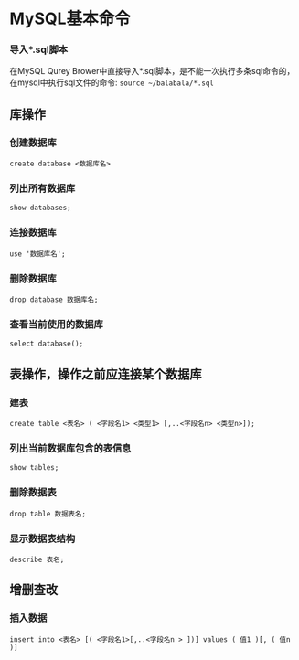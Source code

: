 # MySQL基本命令

### 导入*.sql脚本
在MySQL Qurey Brower中直接导入*.sql脚本，是不能一次执行多条sql命令的，在mysql中执行sql文件的命令:
`source ~/balabala/*.sql`

## 库操作

### 创建数据库
`create database <数据库名>`

### 列出所有数据库
`show databases;`

### 连接数据库
`use '数据库名';`

### 删除数据库
`drop database 数据库名;`

### 查看当前使用的数据库
`select database();`

## 表操作，操作之前应连接某个数据库

### 建表
`create table <表名> ( <字段名1> <类型1> [,..<字段名n> <类型n>]);`

### 列出当前数据库包含的表信息
`show tables;`

### 删除数据表
`drop table 数据表名;`

### 显示数据表结构
`describe 表名;`

## 增删查改

### 插入数据
`insert into <表名> [( <字段名1>[,..<字段名n > ])] values ( 值1 )[, ( 值n )]`

